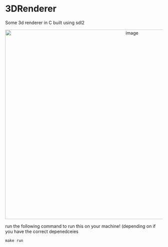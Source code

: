 # 3DRenderer
Some 3d renderer in C built using sdl2
<center>
<img width="795" height="605" alt="image" src="https://github.com/user-attachments/assets/d7f019e5-da56-42c6-b907-cdba0acb9b6c" />
</center>

run the following command to run this on your machine! (depending on if you have the correct depenedceies

```
make run
```
